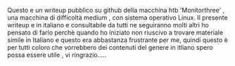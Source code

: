 Questo e un writeup pubblico su github della macchina htb 'Monitorthree' , una macchina di difficoltà medium , con sistema operativo Linux.
Il presente writeup e in italiano e consultabile da tutti
ne seguiranno molti altri
ho pensato di farlo perchè quando ho iniziato non riuscivo a trovare materiale simile in Italiano e questo era abbastanza frustrante
per me, quindi questo è per tutti coloro che vorrebbero dei contenuti del genere in itliano
spero possa essere utile , vi ringrazio.....
